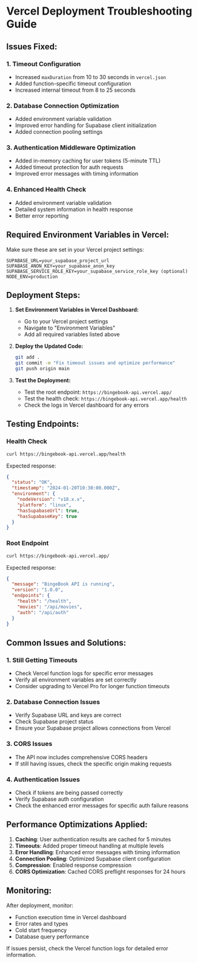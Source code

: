 # Vercel Deployment Troubleshooting Guide

## Issues Fixed:

### 1. Timeout Configuration
- Increased `maxDuration` from 10 to 30 seconds in `vercel.json`
- Added function-specific timeout configuration
- Increased internal timeout from 8 to 25 seconds

### 2. Database Connection Optimization
- Added environment variable validation
- Improved error handling for Supabase client initialization
- Added connection pooling settings

### 3. Authentication Middleware Optimization
- Added in-memory caching for user tokens (5-minute TTL)
- Added timeout protection for auth requests
- Improved error messages with timing information

### 4. Enhanced Health Check
- Added environment variable validation
- Detailed system information in health response
- Better error reporting

## Required Environment Variables in Vercel:

Make sure these are set in your Vercel project settings:

```
SUPABASE_URL=your_supabase_project_url
SUPABASE_ANON_KEY=your_supabase_anon_key
SUPABASE_SERVICE_ROLE_KEY=your_supabase_service_role_key (optional)
NODE_ENV=production
```

## Deployment Steps:

1. **Set Environment Variables in Vercel Dashboard:**
   - Go to your Vercel project settings
   - Navigate to "Environment Variables"
   - Add all required variables listed above

2. **Deploy the Updated Code:**
   ```bash
   git add .
   git commit -m "Fix timeout issues and optimize performance"
   git push origin main
   ```

3. **Test the Deployment:**
   - Test the root endpoint: `https://bingebook-api.vercel.app/`
   - Test the health check: `https://bingebook-api.vercel.app/health`
   - Check the logs in Vercel dashboard for any errors

## Testing Endpoints:

### Health Check
```bash
curl https://bingebook-api.vercel.app/health
```

Expected response:
```json
{
  "status": "OK",
  "timestamp": "2024-01-20T10:30:00.000Z",
  "environment": {
    "nodeVersion": "v18.x.x",
    "platform": "linux",
    "hasSupabaseUrl": true,
    "hasSupabaseKey": true
  }
}
```

### Root Endpoint
```bash
curl https://bingebook-api.vercel.app/
```

Expected response:
```json
{
  "message": "BingeBook API is running",
  "version": "1.0.0",
  "endpoints": {
    "health": "/health",
    "movies": "/api/movies",
    "auth": "/api/auth"
  }
}
```

## Common Issues and Solutions:

### 1. Still Getting Timeouts
- Check Vercel function logs for specific error messages
- Verify all environment variables are set correctly
- Consider upgrading to Vercel Pro for longer function timeouts

### 2. Database Connection Issues
- Verify Supabase URL and keys are correct
- Check Supabase project status
- Ensure your Supabase project allows connections from Vercel

### 3. CORS Issues
- The API now includes comprehensive CORS headers
- If still having issues, check the specific origin making requests

### 4. Authentication Issues
- Check if tokens are being passed correctly
- Verify Supabase auth configuration
- Check the enhanced error messages for specific auth failure reasons

## Performance Optimizations Applied:

1. **Caching**: User authentication results are cached for 5 minutes
2. **Timeouts**: Added proper timeout handling at multiple levels
3. **Error Handling**: Enhanced error messages with timing information
4. **Connection Pooling**: Optimized Supabase client configuration
5. **Compression**: Enabled response compression
6. **CORS Optimization**: Cached CORS preflight responses for 24 hours

## Monitoring:

After deployment, monitor:
- Function execution time in Vercel dashboard
- Error rates and types
- Cold start frequency
- Database query performance

If issues persist, check the Vercel function logs for detailed error information.